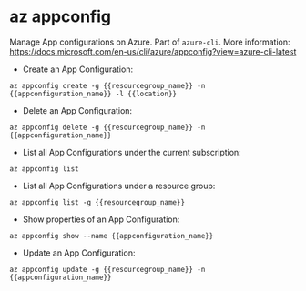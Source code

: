 # az appconfig

Manage App configurations on Azure. Part of `azure-cli`. More information: <https://docs.microsoft.com/en-us/cli/azure/appconfig?view=azure-cli-latest>

- Create an App Configuration:

`az appconfig create -g {{resourcegroup_name}} -n {{appconfiguration_name}} -l {{location}}`

- Delete an App Configuration:

`az appconfig delete -g {{resourcegroup_name}} -n {{appconfiguration_name}}`

- List all App Configurations under the current subscription:

`az appconfig list`

- List all App Configurations under a resource group:

`az appconfig list -g {{resourcegroup_name}}`

- Show properties of an App Configuration:

`az appconfig show --name {{appconfiguration_name}}`

- Update an App Configuration:

`az appconfig update -g {{resourcegroup_name}} -n {{appconfiguration_name}}`


